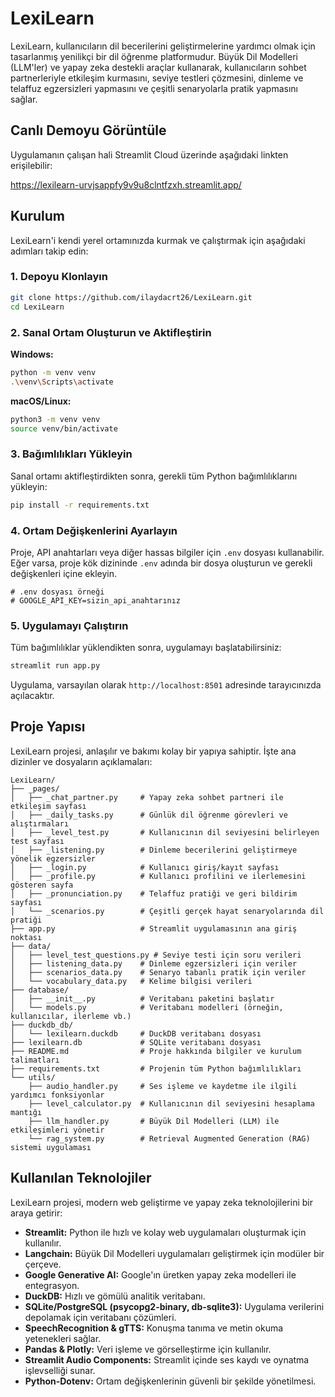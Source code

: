 # LexiLearn

LexiLearn, kullanıcıların dil becerilerini geliştirmelerine yardımcı olmak için tasarlanmış yenilikçi bir dil öğrenme platformudur. Büyük Dil Modelleri (LLM'ler) ve yapay zeka destekli araçlar kullanarak, kullanıcıların sohbet partnerleriyle etkileşim kurmasını, seviye testleri çözmesini, dinleme ve telaffuz egzersizleri yapmasını ve çeşitli senaryolarla pratik yapmasını sağlar.

## Canlı Demoyu Görüntüle

Uygulamanın çalışan hali Streamlit Cloud üzerinde aşağıdaki linkten erişilebilir:

https://lexilearn-urvjsappfy9v9u8clntfzxh.streamlit.app/

## Kurulum

LexiLearn'i kendi yerel ortamınızda kurmak ve çalıştırmak için aşağıdaki adımları takip edin:

### 1. Depoyu Klonlayın

```bash
git clone https://github.com/ilaydacrt26/LexiLearn.git
cd LexiLearn
```

### 2. Sanal Ortam Oluşturun ve Aktifleştirin

**Windows:**

```bash
python -m venv venv
.\venv\Scripts\activate
```

**macOS/Linux:**

```bash
python3 -m venv venv
source venv/bin/activate
```

### 3. Bağımlılıkları Yükleyin

Sanal ortamı aktifleştirdikten sonra, gerekli tüm Python bağımlılıklarını yükleyin:

```bash
pip install -r requirements.txt
```

### 4. Ortam Değişkenlerini Ayarlayın

Proje, API anahtarları veya diğer hassas bilgiler için `.env` dosyası kullanabilir. Eğer varsa, proje kök dizininde `.env` adında bir dosya oluşturun ve gerekli değişkenleri içine ekleyin.

```
# .env dosyası örneği
# GOOGLE_API_KEY=sizin_api_anahtarınız
```

### 5. Uygulamayı Çalıştırın

Tüm bağımlılıklar yüklendikten sonra, uygulamayı başlatabilirsiniz:

```bash
streamlit run app.py
```

Uygulama, varsayılan olarak `http://localhost:8501` adresinde tarayıcınızda açılacaktır.

## Proje Yapısı

LexiLearn projesi, anlaşılır ve bakımı kolay bir yapıya sahiptir. İşte ana dizinler ve dosyaların açıklamaları:

```
LexiLearn/
├── _pages/
│   ├── _chat_partner.py     # Yapay zeka sohbet partneri ile etkileşim sayfası
│   ├── _daily_tasks.py      # Günlük dil öğrenme görevleri ve alıştırmaları
│   ├── _level_test.py       # Kullanıcının dil seviyesini belirleyen test sayfası
│   ├── _listening.py        # Dinleme becerilerini geliştirmeye yönelik egzersizler
│   ├── _login.py            # Kullanıcı giriş/kayıt sayfası
│   ├── _profile.py          # Kullanıcı profilini ve ilerlemesini gösteren sayfa
│   ├── _pronunciation.py    # Telaffuz pratiği ve geri bildirim sayfası
│   └── _scenarios.py        # Çeşitli gerçek hayat senaryolarında dil pratiği
├── app.py                   # Streamlit uygulamasının ana giriş noktası
├── data/
│   ├── level_test_questions.py # Seviye testi için soru verileri
│   ├── listening_data.py    # Dinleme egzersizleri için veriler
│   ├── scenarios_data.py    # Senaryo tabanlı pratik için veriler
│   └── vocabulary_data.py   # Kelime bilgisi verileri
├── database/
│   ├── __init__.py          # Veritabanı paketini başlatır
│   └── models.py            # Veritabanı modelleri (örneğin, kullanıcılar, ilerleme vb.)
├── duckdb_db/
│   └── lexilearn.duckdb     # DuckDB veritabanı dosyası
├── lexilearn.db             # SQLite veritabanı dosyası
├── README.md                # Proje hakkında bilgiler ve kurulum talimatları
├── requirements.txt         # Projenin tüm Python bağımlılıkları
└── utils/
    ├── audio_handler.py     # Ses işleme ve kaydetme ile ilgili yardımcı fonksiyonlar
    ├── level_calculator.py  # Kullanıcının dil seviyesini hesaplama mantığı
    ├── llm_handler.py       # Büyük Dil Modelleri (LLM) ile etkileşimleri yönetir
    └── rag_system.py        # Retrieval Augmented Generation (RAG) sistemi uygulaması
```

## Kullanılan Teknolojiler

LexiLearn projesi, modern web geliştirme ve yapay zeka teknolojilerini bir araya getirir:

*   **Streamlit:** Python ile hızlı ve kolay web uygulamaları oluşturmak için kullanılır.
*   **Langchain:** Büyük Dil Modelleri uygulamaları geliştirmek için modüler bir çerçeve.
*   **Google Generative AI:** Google'ın üretken yapay zeka modelleri ile entegrasyon.
*   **DuckDB:** Hızlı ve gömülü analitik veritabanı.
*   **SQLite/PostgreSQL (psycopg2-binary, db-sqlite3):** Uygulama verilerini depolamak için veritabanı çözümleri.
*   **SpeechRecognition & gTTS:** Konuşma tanıma ve metin okuma yetenekleri sağlar.
*   **Pandas & Plotly:** Veri işleme ve görselleştirme için kullanılır.
*   **Streamlit Audio Components:** Streamlit içinde ses kaydı ve oynatma işlevselliği sunar.
*   **Python-Dotenv:** Ortam değişkenlerinin güvenli bir şekilde yönetilmesi.

